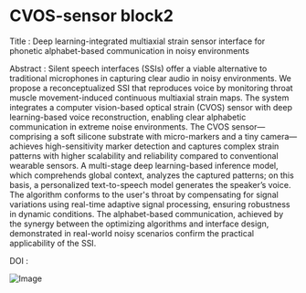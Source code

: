 # CVOS-sensor block2
Title : Deep learning-integrated multiaxial strain sensor interface for phonetic alphabet-based communication in noisy environments

Abstract : 
	Silent speech interfaces (SSIs) offer a viable alternative to traditional microphones in capturing clear audio in noisy environments. We propose a reconceptualized SSI that reproduces voice by monitoring throat muscle movement-induced continuous multiaxial strain maps. The system integrates a computer vision-based optical strain (CVOS) sensor with deep learning-based voice reconstruction, enabling clear alphabetic communication in extreme noise environments. The CVOS sensor—comprising a soft silicone substrate with micro-markers and a tiny camera—achieves high-sensitivity marker detection and captures complex strain patterns with higher scalability and reliability compared to conventional wearable sensors. A multi-stage deep learning-based inference model, which comprehends global context, analyzes the captured patterns; on this basis, a personalized text-to-speech model generates the speaker’s voice. The algorithm conforms to the user's throat by compensating for signal variations using real-time adaptive signal processing, ensuring robustness in dynamic conditions. The alphabet-based communication, achieved by the synergy between the optimizing algorithms and interface design, demonstrated in real-world noisy scenarios confirm the practical applicability of the SSI.

DOI : 

![Image](https://github.com/user-attachments/assets/d5a2dd29-e669-4272-8423-103d6e9c5a49)
